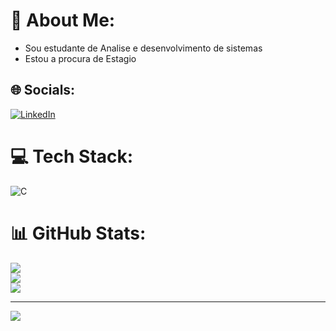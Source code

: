 # 💫 About Me:
- Sou estudante de Analise e desenvolvimento de sistemas <br>
- Estou a procura de Estagio 


## 🌐 Socials:
[![LinkedIn](https://img.shields.io/badge/LinkedIn-%230077B5.svg?logo=linkedin&logoColor=white)](https://linkedin.com/in/www.linkedin.com/in/samuel-da-silva-araújo-020b25206) 

# 💻 Tech Stack:
![C](https://img.shields.io/badge/c-%2300599C.svg?style=for-the-badge&logo=c&logoColor=white)
# 📊 GitHub Stats:
![](https://github-readme-stats.vercel.app/api?username=SamuelAraujo63&theme=dark&hide_border=false&include_all_commits=false&count_private=false)<br/>
![](https://github-readme-streak-stats.herokuapp.com/?user=SamuelAraujo63&theme=dark&hide_border=false)<br/>
![](https://github-readme-stats.vercel.app/api/top-langs/?username=SamuelAraujo63&theme=dark&hide_border=false&include_all_commits=false&count_private=false&layout=compact)

---
[![](https://visitcount.itsvg.in/api?id=SamuelAraujo63&icon=0&color=0)](https://visitcount.itsvg.in)

<!-- Proudly created with GPRM ( https://gprm.itsvg.in ) -->
